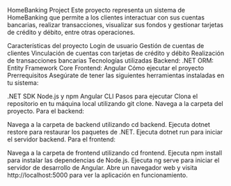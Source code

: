 HomeBanking Project
Este proyecto representa un sistema de HomeBanking que permite a los clientes interactuar con sus cuentas bancarias, realizar transacciones, visualizar sus fondos y gestionar tarjetas de crédito y débito, entre otras operaciones.

Características del proyecto
Login de usuario
Gestión de cuentas de clientes
Vinculación de cuentas con tarjetas de crédito y débito
Realización de transacciones bancarias
Tecnologías utilizadas
Backend: .NET
ORM: Entity Framework Core
Frontend: Angular
Cómo ejecutar el proyecto
Prerrequisitos
Asegúrate de tener las siguientes herramientas instaladas en tu sistema:

.NET SDK
Node.js y npm
Angular CLI
Pasos para ejecutar
Clona el repositorio en tu máquina local utilizando git clone.
Navega a la carpeta del proyecto.
Para el backend:

Navega a la carpeta de backend utilizando cd backend.
Ejecuta dotnet restore para restaurar los paquetes de .NET.
Ejecuta dotnet run para iniciar el servidor backend.
Para el frontend:

Navega a la carpeta de frontend utilizando cd frontend.
Ejecuta npm install para instalar las dependencias de Node.js.
Ejecuta ng serve para iniciar el servidor de desarrollo de Angular.
Abre un navegador web y visita http://localhost:5000 para ver la aplicación en funcionamiento.
